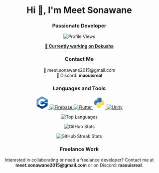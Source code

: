 <h1 align="center">Hi 👋, I'm Meet Sonawane</h1>
<h3 align="center">Passionate Developer</h3>

<p align="center">
  <img src="https://komarev.com/ghpvc/?username=meet447&label=Profile%20views&color=0e75b6&style=flat" alt="Profile Views" />
</p>

<p align="center">
  <a href="https://github.com/meet447/dokusha" target="_blank"><strong>🔭 Currently working on Dokusha</strong></a>
</p>

<h3 align="center">Contact Me</h3>
<p align="center">
  📧 meet.sonawane2015@gmail.com<br>
  💬 Discord: <strong>maouisreal</strong>
</p>

<h3 align="center">Languages and Tools</h3>
<p align="center">
  <a href="https://www.w3schools.com/cpp/" target="_blank" rel="noreferrer">
    <img src="https://raw.githubusercontent.com/devicons/devicon/master/icons/cplusplus/cplusplus-original.svg" alt="C++" width="40" height="40"/>
  </a>
  <a href="https://firebase.google.com/" target="_blank" rel="noreferrer">
    <img src="https://www.vectorlogo.zone/logos/firebase/firebase-icon.svg" alt="Firebase" width="40" height="40"/>
  </a>
  <a href="https://flutter.dev" target="_blank" rel="noreferrer">
    <img src="https://www.vectorlogo.zone/logos/flutterio/flutterio-icon.svg" alt="Flutter" width="40" height="40"/>
  </a>
  <a href="https://www.python.org" target="_blank" rel="noreferrer">
    <img src="https://raw.githubusercontent.com/devicons/devicon/master/icons/python/python-original.svg" alt="Python" width="40" height="40"/>
  </a>
  <a href="https://unity.com/" target="_blank" rel="noreferrer">
    <img src="https://www.vectorlogo.zone/logos/unity3d/unity3d-icon.svg" alt="Unity" width="40" height="40"/>
  </a>
</p>

<p align="center">
  <img src="https://github-readme-stats.vercel.app/api/top-langs?username=meet447&show_icons=true&locale=en&layout=compact" alt="Top Languages" />
</p>

<p align="center">
  <img src="https://github-readme-stats.vercel.app/api?username=meet447&show_icons=true&locale=en" alt="GitHub Stats" />
</p>

<p align="center">
  <img src="https://github-readme-streak-stats.herokuapp.com/?user=meet447&" alt="GitHub Streak Stats" />
</p>

<h3 align="center">Freelance Work</h3>
<p align="center">
  Interested in collaborating or need a freelance developer? Contact me at <strong>meet.sonawane2015@gmail.com</strong> or on Discord: <strong>maouisreal</strong>.
</p>
